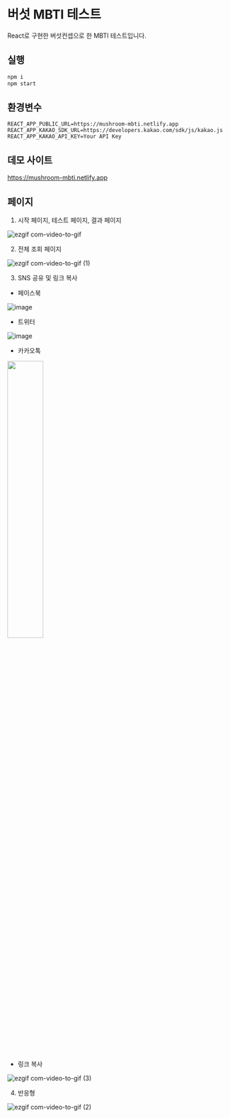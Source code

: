 # 버섯 MBTI 테스트
React로 구현한 버섯컨셉으로 한 MBTI 테스트입니다.
## 실행
```bash
npm i
npm start
```
## 환경변수
```
REACT_APP_PUBLIC_URL=https://mushroom-mbti.netlify.app
REACT_APP_KAKAO_SDK_URL=https://developers.kakao.com/sdk/js/kakao.js
REACT_APP_KAKAO_API_KEY=Your API Key
```
## 데모 사이트
https://mushroom-mbti.netlify.app

## 페이지
1. 시작 페이지, 테스트 페이지, 결과 페이지

![ezgif com-video-to-gif](https://github.com/hyzzzzy/MushroomMbti/assets/71072214/6b9ffed0-c7b3-47df-9093-a8fde2f537a1)

2. 전체 조회 페이지

![ezgif com-video-to-gif (1)](https://github.com/hyzzzzy/MushroomMbti/assets/71072214/6952bfac-4ab6-4cf0-b95b-eb51752fa4cc)

3. SNS 공유 및 링크 복사
- 페이스북

![image](https://github.com/hyzzzzy/MushroomMbti/assets/71072214/d6af1fef-6e30-4f84-8ce7-4d4d37c374c9)

- 트위터 

![image](https://github.com/hyzzzzy/MushroomMbti/assets/71072214/83be7256-582e-4149-bea2-bfa31faf3a01)


- 카카오톡

<img src = "https://github.com/hyzzzzy/MushroomMbti/assets/71072214/fae01a5c-a89d-46a8-a1e2-225a8c035529" width="40%" height="40%">

- 링크 복사

![ezgif com-video-to-gif (3)](https://github.com/hyzzzzy/MushroomMbti/assets/71072214/8049cfaf-3936-4bcb-b5d6-667f89b2cff8)

4. 반응형

![ezgif com-video-to-gif (2)](https://github.com/hyzzzzy/MushroomMbti/assets/71072214/54a33389-2948-48b6-aeb2-3f946579f679)

